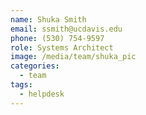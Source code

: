 ```yaml
---
name: Shuka Smith
email: ssmith@ucdavis.edu
phone: (530) 754-9597
role: Systems Architect
image: /media/team/shuka_pic
categories:
  - team
tags:
  - helpdesk
---
```

